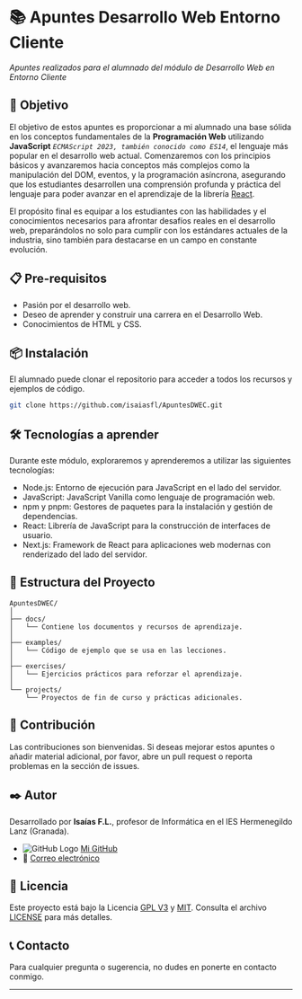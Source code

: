 # 📚 Apuntes Desarrollo Web Entorno Cliente

_Apuntes realizados para el alumnado del módulo de Desarrollo Web en Entorno Cliente_

## 🚀 Objetivo

El objetivo de estos apuntes es proporcionar a mi alumnado una base sólida en los conceptos fundamentales de la **Programación Web**  utilizando **JavaScript**  _`ECMAScript 2023, también conocido como ES14`_, el lenguaje más popular en el desarrollo web actual. Comenzaremos con los principios básicos y avanzaremos hacia conceptos más complejos como la manipulación del DOM, eventos, y la programación asíncrona, asegurando que los estudiantes desarrollen una comprensión profunda y práctica del lenguaje para poder avanzar en el aprendizaje de la librería [React](https://react.dev/).

El propósito final es equipar a los estudiantes con las habilidades y el conocimientos necesarios para afrontar desafíos reales en el desarrollo web, preparándolos no solo para cumplir con los estándares actuales de la industria, sino también para destacarse en un campo en constante evolución.


## 📋 Pre-requisitos

- Pasión por el desarrollo web.
- Deseo de aprender y construir una carrera en el Desarrollo Web.
- Conocimientos de HTML y CSS.

## 📦 Instalación

El alumnado puede clonar el repositorio para acceder a todos los recursos y ejemplos de código.

```bash
git clone https://github.com/isaiasfl/ApuntesDWEC.git

```

## 🛠️ Tecnologías a aprender

Durante este módulo, exploraremos y aprenderemos a utilizar las siguientes tecnologías:

- Node.js: Entorno de ejecución para JavaScript en el lado del servidor.
- JavaScript: JavaScript Vanilla como lenguaje de programación web.
- npm y pnpm: Gestores de paquetes para la instalación y gestión de dependencias.
- React: Librería de JavaScript para la construcción de interfaces de usuario.
- Next.js: Framework de React para aplicaciones web modernas con renderizado del lado del servidor.

## 📂 Estructura del Proyecto

  ```plaintext
  ApuntesDWEC/
  │
  ├── docs/
  │   └── Contiene los documentos y recursos de aprendizaje.
  │
  ├── examples/
  │   └── Código de ejemplo que se usa en las lecciones.
  │
  ├── exercises/
  │   └── Ejercicios prácticos para reforzar el aprendizaje.
  │
  └── projects/
      └── Proyectos de fin de curso y prácticas adicionales.
  ```

## 🤝 Contribución

Las contribuciones son bienvenidas. Si deseas mejorar estos apuntes o añadir material adicional, por favor, abre un pull request o reporta problemas en la sección de issues.

## ✒️ Autor

Desarrollado por **Isaías F.L.**, profesor de Informática en el IES Hermenegildo Lanz (Granada).

- ![GitHub Logo](https://img.icons8.com/material-outlined/24/000000/github.png) [Mi GitHub](https://github.com/isaiasfl)
- 📧 [Correo electrónico](mailto:ifernandez@ieshlanz.es)

## 📄 Licencia

Este proyecto está bajo la Licencia [GPL V3](https://www.gnu.org/licenses/gpl-3.0.es.html) y [MIT](https://opensource.org/licenses/MIT). Consulta el archivo [LICENSE](LICENSE) para más detalles.

## 📞 Contacto

Para cualquier pregunta o sugerencia, no dudes en ponerte en contacto conmigo.

---
